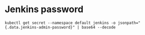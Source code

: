 

# Jenkins password

```
kubectl get secret --namespace default jenkins -o jsonpath="{.data.jenkins-admin-password}" | base64 --decode
```